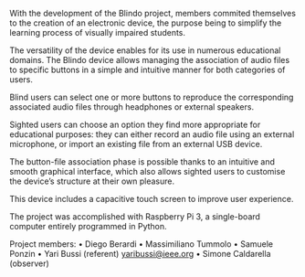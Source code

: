 With the development of the Blindo project, members commited themselves to the creation of an electronic device, the purpose being to simplify the learning process of visually impaired students.

The versatility of the device enables for its use in numerous educational domains.
The Blindo device allows managing the association of audio files to specific buttons in a simple and intuitive manner for both categories of users.

Blind users can select one or more buttons to reproduce the corresponding associated audio files through headphones or external speakers.

Sighted users can choose an option they find more appropriate for educational purposes: they can either record an audio file using an external microphone, or import an existing file from an external USB device.

The button-file association phase is possible thanks to an intuitive and smooth graphical interface, which also allows sighted users to customise the device’s structure at their own pleasure.

This device includes a capacitive touch screen to improve user experience.

The project was accomplished with Raspberry Pi 3, a single-board computer entirely programmed in Python.

Project members:
•	Diego Berardi
•	Massimiliano Tummolo
•	Samuele Ponzin
•	Yari Bussi (referent) yaribussi@ieee.org
•	Simone Caldarella (observer)

